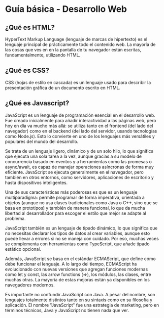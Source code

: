 # Guía básica - Desarrollo Web

## ¿Qué es HTML?

HyperText Markup Language (lenguaje de marcas de hipertexto) es el lenguaje principal de prácticamente todo el contenido web. La mayoría de las cosas que ves en en la pantalla de tu navegador están escritas, fundamentalmente, utilizando HTML.

## ¿Qué es CSS?

CSS (hojas de estilo en cascada) es un lenguaje usado para describir la presentación gráfica de un documento escrito en HTML.

## ¿Qué es Javascript?

JavaScript es un lenguaje de programación esencial en el desarrollo web. Fue creado inicialmente para añadir interactividad a las páginas web, pero hoy en día va mucho más allá: se utiliza tanto en el frontend (del lado del navegador) como en el backend (del lado del servidor, usando tecnologías como Node.js). Esto lo convierte en uno de los lenguajes más versátiles y populares del mundo del desarrollo.

Se trata de un lenguaje ligero, dinámico y de un solo hilo, lo que significa que ejecuta una sola tarea a la vez, aunque gracias a su modelo de concurrencia basado en eventos y a herramientas como las promesas o async/await, es capaz de manejar operaciones asíncronas de forma muy eficiente. JavaScript se ejecuta generalmente en el navegador, pero también en otros entornos, como servidores, aplicaciones de escritorio y hasta dispositivos inteligentes.

Una de sus características más poderosas es que es un lenguaje multiparadigma: permite programar de forma imperativa, orientada a objetos (aunque no usa clases tradicionales como Java o C++, sino que se basa en prototipos) y también de manera funcional, lo que da mucha libertad al desarrollador para escoger el estilo que mejor se adapte al problema.

JavaScript también es un lenguaje de tipado dinámico, lo que significa que no necesitas declarar los tipos de datos al crear variables, aunque esto puede llevar a errores si no se maneja con cuidado. Por eso, muchas veces se complementa con herramientas como TypeScript, que añade tipado estático opcional.

Además, JavaScript se basa en el estándar ECMAScript, que define cómo debe funcionar el lenguaje. A lo largo del tiempo, ECMAScript ha evolucionado con nuevas versiones que agregan funciones modernas como let y const, las arrow functions (=>), los módulos, las clases, entre muchas otras. La mayoría de estas mejoras están ya disponibles en los navegadores modernos.

Es importante no confundir JavaScript con Java. A pesar del nombre, son lenguajes totalmente distintos tanto en su sintaxis como en su filosofía y aplicación. El nombre "JavaScript" fue una estrategia de marketing, pero en términos técnicos, Java y JavaScript no tienen nada que ver.
